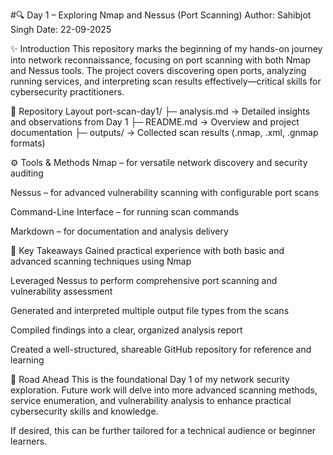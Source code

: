 #🔍 Day 1 – Exploring Nmap and Nessus (Port Scanning)
Author: Sahibjot Singh
Date: 22-09-2025

✨ Introduction
This repository marks the beginning of my hands-on journey into network reconnaissance, focusing on port scanning with both Nmap and Nessus tools. The project covers discovering open ports, analyzing running services, and interpreting scan results effectively—critical skills for cybersecurity practitioners.

📂 Repository Layout
port-scan-day1/
├─ analysis.md → Detailed insights and observations from Day 1
├─ README.md → Overview and project documentation
├─ outputs/ → Collected scan results (.nmap, .xml, .gnmap formats)

⚙️ Tools & Methods
Nmap – for versatile network discovery and security auditing

Nessus – for advanced vulnerability scanning with configurable port scans

Command-Line Interface – for running scan commands

Markdown – for documentation and analysis delivery

🚩 Key Takeaways
Gained practical experience with both basic and advanced scanning techniques using Nmap

Leveraged Nessus to perform comprehensive port scanning and vulnerability assessment

Generated and interpreted multiple output file types from the scans

Compiled findings into a clear, organized analysis report

Created a well-structured, shareable GitHub repository for reference and learning

🔮 Road Ahead
This is the foundational Day 1 of my network security exploration. Future work will delve into more advanced scanning methods, service enumeration, and vulnerability analysis to enhance practical cybersecurity skills and knowledge.

If desired, this can be further tailored for a technical audience or beginner learners.

